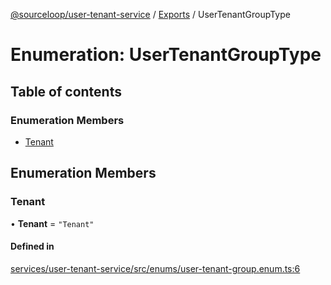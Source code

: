 [@sourceloop/user-tenant-service](../README.md) / [Exports](../modules.md) / UserTenantGroupType

# Enumeration: UserTenantGroupType

## Table of contents

### Enumeration Members

- [Tenant](UserTenantGroupType.md#tenant)

## Enumeration Members

### Tenant

• **Tenant** = ``"Tenant"``

#### Defined in

[services/user-tenant-service/src/enums/user-tenant-group.enum.ts:6](https://github.com/sourcefuse/loopback4-microservice-catalog/blob/93a7f917/services/user-tenant-service/src/enums/user-tenant-group.enum.ts#L6)
